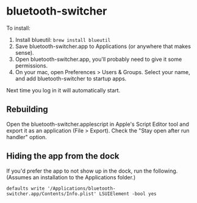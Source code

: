 # bluetooth-switcher

To install:

1. Install blueutil: `brew install blueutil`
2. Save bluetooth-switcher.app to Applications (or anywhere that makes sense).
3. Open bluetooth-switcher.app, you'll probably need to give it some permissions.
4. On your mac, open Preferences > Users & Groups. Select your name, and add bluetooth-switcher to startup apps. 

Next time you log in it will automatically start.

## Rebuilding
Open the bluetooth-switcher.applescript in Apple's Script Editor tool and export it as an application (File > Export). Check the "Stay open after run handler" option.

## Hiding the app from the dock
If you'd prefer the app to not show up in the dock, run the following. (Assumes an installation to the Applications folder.)

`defaults write '/Applications/bluetooth-switcher.app/Contents/Info.plist' LSUIElement -bool yes`
